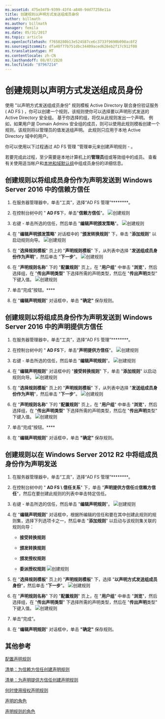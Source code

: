 ```yaml
---
ms.assetid: 475e34f9-9399-43f4-a840-9dd77258e11a
title: 创建规则以声明方式发送组成员身份
author: billmath
ms.author: billmath
manager: femila
ms.date: 05/31/2017
ms.topic: article
ms.openlocfilehash: f7658280b13e524587ce6c3733f9690b098ac8f2
ms.sourcegitcommit: dfa48f77b751dbc34409aced628eb2f17c912f08
ms.translationtype: MT
ms.contentlocale: zh-CN
ms.lasthandoff: 08/07/2020
ms.locfileid: "87967214"
---
```

# <a name="create-a-rule-to-send-group-membership-as-a-claim"></a>创建规则以声明方式发送组成员身份

使用 "以声明方式发送组成员身份" 规则模板 Active Directory 联合身份验证服务 \( AD FS \) ，你可以创建一个规则，该规则使你可以选择要以声明形式发送的 Active Directory 安全组。 基于你选择的组，将仅从此规则发出一个声明。 例如，如果用户是 Domain Admins 安全组的成员，则可以使用此规则模板创建一个规则，该规则将以管理员的值发送组声明。 此规则只应用于本地 Active Directory 域中的用户。

你可以使用以下过程通过 AD FS 管理 "管理单元来创建声明规则 \- 。

若要完成此过程，至少需要是本地计算机上的**管理员**组或等效组中的成员。  查看有关使用适当帐户和[本地和域默认组](https://go.microsoft.com/fwlink/?LinkId=83477)中组成员身份的详细信息。

## <a name="to-create-a-rule-to-send-group-membership-as-a-claim-on-a-relying-party-trust-in-windows-server-2016"></a>创建规则以将组成员身份作为声明发送到 Windows Server 2016 中的信赖方信任

1.  在服务器管理器中，单击“工具”，选择“AD FS 管理”********。

2.  在控制台树中的 " **AD FS**下，单击"**信赖方信任**"。
![创建规则](media/Create-a-Rule-to-Pass-Through-or-Filter-an-Incoming-Claim/claimrule9.PNG)

3.  右键 \- 单击所选的信任，然后单击 "**编辑声明颁发策略**"。
![创建规则](media/Create-a-Rule-to-Pass-Through-or-Filter-an-Incoming-Claim/claimrule10.PNG)

4.  在 "**编辑声明颁发策略**" 对话框中的 "**颁发转换规则**" 下，单击 "**添加规则**" 以启动规则向导。
![创建规则](media/Create-a-Rule-to-Pass-Through-or-Filter-an-Incoming-Claim/claimrule11.PNG)

5.  在 "**选择规则模板**" 页上的 "**声明规则模板**" 下，从列表中选择 "**发送组成员身份作为声明**"，然后单击 "**下一步**"。
![创建规则](media/Create-a-Rule-to-Send-Group-Membership-as-a-Claim/group3.PNG)

6.   在 "**声明规则名称**" 下的 "**配置规则**" 页上，在 "**用户组**" 中单击 "**浏览**"，然后选择组，在 "**传出声明类型**" 下选择所需的声明类型，然后在 "**传出声明**类型" 下键入值。
![创建规则](media/Create-a-Rule-to-Send-Group-Membership-as-a-Claim/group4.PNG)

7.  单击“完成”按钮。****

8.  在 "**编辑声明规则**" 对话框中，单击 **"确定"** 保存规则。

## <a name="to-create-a-rule-to-send-group-membership-as-a-claim-on-a-claims-provider-trust-in-windows-server-2016"></a>创建规则以将组成员身份作为声明发送到 Windows Server 2016 中的声明提供方信任

1.  在服务器管理器中，单击“工具”，选择“AD FS 管理”********。

2.  在控制台树中的 " **AD FS**下，单击"**声明提供方信任**"。
![创建规则](media/Create-a-Rule-to-Pass-Through-or-Filter-an-Incoming-Claim/claimrule1.PNG)

3.  右键 \- 单击所选的信任，然后单击 "**编辑声明规则**"。
![创建规则](media/Create-a-Rule-to-Pass-Through-or-Filter-an-Incoming-Claim/claimrule2.PNG)

4.  在 "**编辑声明规则**" 对话框中的 "**接受转换规则**" 下，单击 "**添加规则**" 以启动规则向导。
![创建规则](media/Create-a-Rule-to-Pass-Through-or-Filter-an-Incoming-Claim/claimrule3.PNG)

5.  在 "**选择规则模板**" 页上的 "**声明规则模板**" 下，从列表中选择 "**发送组成员身份作为声明**"，然后单击 "**下一步**"。
![创建规则](media/Create-a-Rule-to-Send-Group-Membership-as-a-Claim/group3.PNG)

6.   在 "**声明规则名称**" 下的 "**配置规则**" 页上，在 "**用户组**" 中单击 "**浏览**"，然后选择组，在 "**传出声明类型**" 下选择所需的声明类型，然后在 "**传出声明**类型" 下键入值。
![创建规则](media/Create-a-Rule-to-Send-Group-Membership-as-a-Claim/group4.PNG)

7.  单击“完成”按钮。****

8.  在 "**编辑声明规则**" 对话框中，单击 **"确定"** 保存规则。





## <a name="to-create-a-rule-to-send-group-membership-as-a-claim-in-windows-server-2012-r2"></a>创建规则以在 Windows Server 2012 R2 中将组成员身份作为声明发送

1.  在服务器管理器中，单击“工具”，选择“AD FS 管理”********。

2.  在控制台树中的 " **AD FS \\ 信任关系**" 下，单击 "**声明提供方信任**或**信赖方信任**"，然后在要创建此规则的列表中单击特定信任。

3.  右键 \- 单击所选的信任，然后单击 "**编辑声明规则**"。
![创建规则](media/Create-a-Rule-to-Pass-Through-or-Filter-an-Incoming-Claim/claimrule6.PNG)

4.  在 "**编辑声明规则**" 对话框中，根据所编辑的信任和要在其中创建此规则的规则集，选择下列选项卡之一，然后单击 "**添加规则**" 以启动与该规则集关联的规则向导：

    -   **接受转换规则**

    -   **颁发转换规则**

    -   **颁发授权规则**

    -   **委派授权规则** 
 ![创建规则](media/Create-a-Rule-to-Permit-All-Users/permitall5.PNG)

5.  在 "**选择规则模板**" 页上的 "**声明规则模板**" 下，选择 "**以声明方式发送组成员身份**"，然后单击 "**下一步**"。
![创建规则](media/Create-a-Rule-to-Send-Group-Membership-as-a-Claim/group1.PNG)

6.  在 "**声明规则名称**" 下的 "**配置规则**" 页上，在 "**用户组**" 中单击 "**浏览**"，然后选择组，在 "**传出声明类型**" 下选择所需的声明类型，然后在 "**传出声明**类型" 下键入值。
![创建规则](media/Create-a-Rule-to-Send-Group-Membership-as-a-Claim/group2.PNG)

7.  单击“完成”。

8.  在 "**编辑声明规则**" 对话框中，单击 **"确定"** 保存规则。



## <a name="additional-references"></a>其他参考
[配置声明规则](Configure-Claim-Rules.md)

[清单：为信赖方信任创建声明规则](/previous-versions/windows/it-pro/windows-server-2012-R2-and-2012/ee913578(v=ws.11))

[清单：为声明提供方信任创建声明规则](/previous-versions/windows/it-pro/windows-server-2012-R2-and-2012/ee913564(v=ws.11))

[何时使用授权声明规则](../../ad-fs/technical-reference/When-to-Use-an-Authorization-Claim-Rule.md)

[声明的角色](../../ad-fs/technical-reference/The-Role-of-Claims.md)

[声明规则的角色](../../ad-fs/technical-reference/The-Role-of-Claim-Rules.md)
